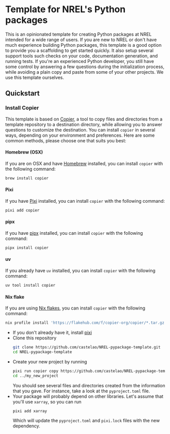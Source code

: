 # Template for NREL's Python packages

This is an opinionated template for creating Python packages at NREL
intended for a wide range of users. If you are new to NREL or don't have
much experience building Python packages, this template is a good option
to provide you a scaffolding to get started quickly. It also setup several
support tools such checks on your code, documentation generation, and
running tests.
If you're an experienced Python developer, you still have some control by
answering a few questions during the initialization process, while avoiding
a plain copy and paste from some of your other projects. We use this
template ourselves.

## Quickstart

### Install Copier

This template is based on [Copier](https://copier.readthedocs.io), a tool to
copy files and directories from a template repository to a destination
directory, while allowing you to answer questions to customize the
destination. You can install `copier` in several ways, depending on your
environment and preferences. Here are some common methods, please choose one
that suits you best:


#### Homebrew (OSX)

If you are on OSX and have [Homebrew](https://brew.sh/) installed, you can install `copier` with the following command:

```bash
brew install copier
```

#### Pixi

If you have [Pixi](https://pixi.sh/latest/) installed, you can install `copier` with the following command:

```bash
pixi add copier
```

#### pipx

If you have [pipx](https://pypa.github.io/pipx/) installed, you can install `copier` with the following command:

```bash
pipx install copier
```

#### uv

If you already have `uv` installed, you can install `copier` with the following command:

```bash
uv tool install copier
```

#### Nix flake

If you are using [Nix flakes](https://nixos.wiki/wiki/Flakes), you can install `copier` with the following command:

```bash
nix profile install 'https://flakehub.com/f/copier-org/copier/*.tar.gz'
```




- If you don't already have it, install [pixi](https://pixi.sh/latest/#installation)
- Clone this repository
  ```bash
  git clone https://github.com/castelao/NREL-pypackage-template.git
  cd NREL-pypackage-template
  ```
- Create your new project by running
  ```bash
  pixi run copier copy https://github.com/castelao/NREL-pypackage-template ../my_new_project
  cd ../my_new_project
  ```
  You should see several files and directories created from the information
  that you gave. For instance, take a look at the `pyproject.toml` file.
- Your package will probably depend on other libraries. Let's assume that
  you'll use `xarray`, so you can run
  ```bash
  pixi add xarray
  ```
  Which will update the `pyproject.toml` and `pixi.lock` files with the new
  dependency.
